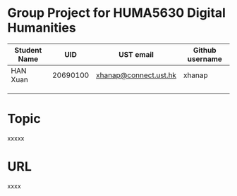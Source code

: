 # Group Project for HUMA5630 Digital Humanities

| Student Name |   UID   |       UST email       | Github username |
| ------------ | --------| --------------------- | --------------- |
|    HAN Xuan  | 20690100| xhanap@connect.ust.hk |    xhanap       |
|              |     |           |                 |
|              |     |           |                 |
|              |     |           |                 |

# Topic
xxxxx

# URL
xxxx
